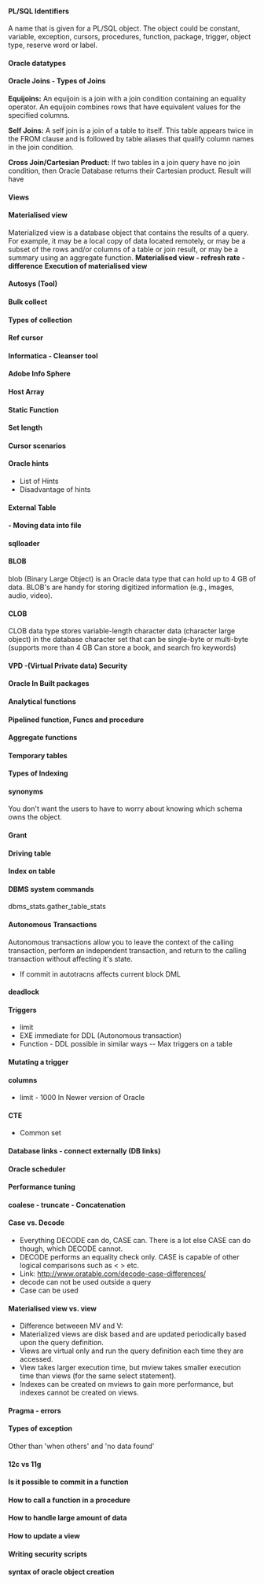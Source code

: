 #### PL/SQL Identifiers
A name that is given for a PL/SQL object. The object could be constant, variable, exception, cursors, procedures, function, package, trigger, object type, reserve word or label.

#### Oracle datatypes
#### Oracle Joins - Types of Joins
**Equijoins:**
An equijoin is a join with a join condition containing an equality operator. 
An equijoin combines rows that have equivalent values for the specified columns. 

**Self Joins:** A self join is a join of a table to itself. 
This table appears twice in the FROM clause and is followed by table aliases that qualify column names in the join condition.

**Cross Join/Cartesian Product:**
If two tables in a join query have no join condition, then Oracle Database returns their Cartesian product. 
Result will have
#### Views
#### Materialised view 
 Materialized view is a database object that contains the results of a query. 
 For example, it may be a local copy of data located remotely, 
 or may be a subset of the rows and/or columns of a table or join result, or may be a summary using an aggregate function.
 **Materialised view - refresh rate - difference**
 **Execution of materialised view**

#### Autosys (Tool)
#### Bulk collect
#### Types of collection
#### Ref cursor
#### Informatica - Cleanser tool
#### Adobe Info Sphere
#### Host Array
#### Static Function
#### Set length
#### Cursor scenarios 
#### Oracle hints
 - List of Hints  
 - Disadvantage of hints
#### External Table
#### - Moving data into file
#### sqlloader
#### BLOB
blob (Binary Large Object) is an Oracle data type that can hold up to 4 GB of data. BLOB's are handy for storing digitized information 
 (e.g., images, 	audio, video).
#### CLOB
CLOB data type stores variable-length character data (character large object) in the database character set that can be single-byte or multi-byte 
(supports more than 4 GB Can store a book, and search fro keywords)
#### VPD -(Virtual Private data) Security
#### Oracle In Built packages
#### Analytical functions
#### Pipelined function, Funcs and procedure
#### Aggregate functions
#### Temporary tables
#### Types of Indexing
#### synonyms 
You don't want the users to have to worry about knowing which schema owns the object.
#### Grant
#### Driving table
#### Index on table
#### DBMS system commands
dbms_stats.gather_table_stats
#### Autonomous Transactions
 Autonomous transactions allow you to leave the context of the calling transaction, 
 perform an independent transaction, and return to the calling transaction without affecting it's state.
 - If commit in autotracns affects current block DML 
#### deadlock
#### Triggers
- limit  
- EXE immediate for DDL (Autonomous transaction)
- Function  - DDL possible in similar ways
-- Max triggers on a table
#### Mutating a  trigger
#### columns 
- limit - 1000 In Newer version of Oracle
#### CTE 
- Common set 
#### Database links - connect externally (DB links)
#### Oracle scheduler
#### Performance tuning
#### coalese - truncate - Concatenation
#### Case vs. Decode
 * Everything DECODE can do, CASE can. There is a lot else CASE can do though, which DECODE cannot. 
 * DECODE performs an equality check only. CASE is capable of other logical comparisons such as < > etc.
 * Link: http://www.oratable.com/decode-case-differences/
 * decode can not be used outside a query
 * Case can be used
#### Materialised view vs. view
- Difference betweeen MV and V:
- Materialized views are disk based and are updated periodically based upon the query definition.
- Views are virtual only and run the query definition each time they are accessed.
- View takes larger execution time, but mview takes smaller execution time than views (for the same select statement).
- Indexes can be created on mviews to gain more performance, but indexes cannot be created on views.
#### Pragma - errors
#### Types of exception
 Other than 'when others' and 'no data found'
#### 12c vs 11g
#### Is it possible to commit in a function
#### How to call a function in a procedure
#### How to handle large amount of data  
#### How to update a view


#### Writing security scripts
#### syntax of oracle object creation
